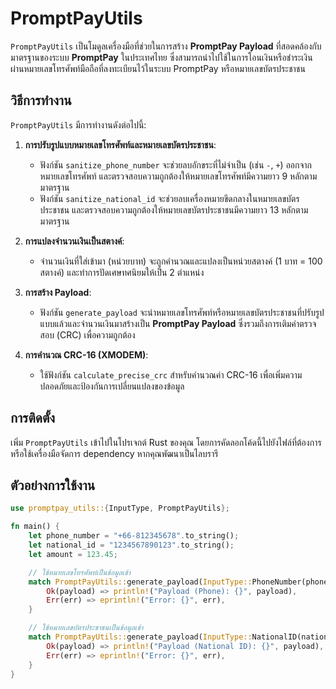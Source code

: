 # PromptPayUtils

`PromptPayUtils` เป็นโมดูลเครื่องมือที่ช่วยในการสร้าง **PromptPay Payload** ที่สอดคล้องกับมาตรฐานของระบบ **PromptPay** ในประเทศไทย ซึ่งสามารถนำไปใช้ในการโอนเงินหรือชำระเงินผ่านหมายเลขโทรศัพท์มือถือที่ลงทะเบียนไว้ในระบบ PromptPay หรือหมายเลขบัตรประชาชน

## วิธีการทำงาน

`PromptPayUtils` มีการทำงานดังต่อไปนี้:

1. **การปรับรูปแบบหมายเลขโทรศัพท์และหมายเลขบัตรประชาชน**:
   - ฟังก์ชัน `sanitize_phone_number` จะช่วยลบอักขระที่ไม่จำเป็น (เช่น `-`, `+`) ออกจากหมายเลขโทรศัพท์ และตรวจสอบความถูกต้องให้หมายเลขโทรศัพท์มีความยาว 9 หลักตามมาตรฐาน
   - ฟังก์ชัน `sanitize_national_id` จะช่วยลบเครื่องหมายขีดกลางในหมายเลขบัตรประชาชน และตรวจสอบความถูกต้องให้หมายเลขบัตรประชาชนมีความยาว 13 หลักตามมาตรฐาน

2. **การแปลงจำนวนเงินเป็นสตางค์**:
   - จำนวนเงินที่ใส่เข้ามา (หน่วยบาท) จะถูกคำนวณและแปลงเป็นหน่วยสตางค์ (1 บาท = 100 สตางค์) และทำการปัดเศษทศนิยมให้เป็น 2 ตำแหน่ง

3. **การสร้าง Payload**:
   - ฟังก์ชัน `generate_payload` จะนำหมายเลขโทรศัพท์หรือหมายเลขบัตรประชาชนที่ปรับรูปแบบแล้วและจำนวนเงินมาสร้างเป็น **PromptPay Payload** ซึ่งรวมถึงการเติมค่าตรวจสอบ (CRC) เพื่อความถูกต้อง

4. **การคำนวณ CRC-16 (XMODEM)**:
   - ใช้ฟังก์ชัน `calculate_precise_crc` สำหรับคำนวณค่า CRC-16 เพื่อเพิ่มความปลอดภัยและป้องกันการเปลี่ยนแปลงของข้อมูล

## การติดตั้ง

เพิ่ม `PromptPayUtils` เข้าไปในโปรเจกต์ Rust ของคุณ โดยการคัดลอกโค้ดนี้ไปยังไฟล์ที่ต้องการ หรือใช้เครื่องมือจัดการ dependency หากคุณพัฒนาเป็นไลบรารี

## ตัวอย่างการใช้งาน

```rust
use promptpay_utils::{InputType, PromptPayUtils};

fn main() {
    let phone_number = "+66-812345678".to_string();
    let national_id = "1234567890123".to_string();
    let amount = 123.45;

    // ใช้หมายเลขโทรศัพท์เป็นข้อมูลเข้า
    match PromptPayUtils::generate_payload(InputType::PhoneNumber(phone_number), amount) {
        Ok(payload) => println!("Payload (Phone): {}", payload),
        Err(err) => eprintln!("Error: {}", err),
    }

    // ใช้หมายเลขบัตรประชาชนเป็นข้อมูลเข้า
    match PromptPayUtils::generate_payload(InputType::NationalID(national_id), amount) {
        Ok(payload) => println!("Payload (National ID): {}", payload),
        Err(err) => eprintln!("Error: {}", err),
    }
}
